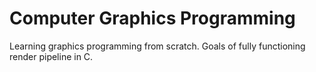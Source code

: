 # Computer Graphics Programming
Learning graphics programming from scratch. Goals of fully functioning render pipeline in C.
